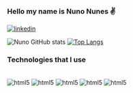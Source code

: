 ### Hello my name is Nuno Nunes ✌️


[![linkedin](https://img.shields.io/badge/LinkedIn-0077B5?style=for-the-badge&logo=linkedin&logoColor=white
)](https://www.linkedin.com/in/nuno-miguel-nunes/)

![Nuno GitHub stats](https://github-readme-stats.vercel.app/api?username=nunso478&show_icons=true&theme=dracula)
[![Top Langs](https://github-readme-stats.vercel.app/api/top-langs/?username=nunso478&layout=compact)](https://github.com/anuraghazra/github-readme-stats)


### Technologies that I use
<div style="display: inline_block"><br/>
<img align="center" alt="html5" src="https://img.shields.io/badge/HTML-239120?style=for-the-badge&logo=html5&logoColor=white" />
<img align="center" alt="html5" src="https://img.shields.io/badge/CSS-239120?&style=for-the-badge&logo=css3&logoColor=white" />
<img align="center" alt="html5" src="https://img.shields.io/badge/JavaScript-F7DF1E?style=for-the-badge&logo=javascript&logoColor=black" />
<img align="center" alt="html5" src="https://img.shields.io/badge/Node.js-43853D?style=for-the-badge&logo=node.js&logoColor=white" />
<img align="center" alt="html5" src="https://img.shields.io/badge/Vue.js-35495E?style=for-the-badge&logo=vue.js&logoColor=4FC08D" />
</div>
